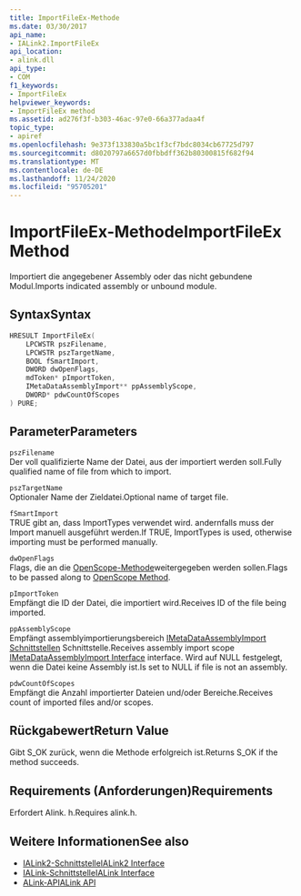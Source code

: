 ```yaml
---
title: ImportFileEx-Methode
ms.date: 03/30/2017
api_name:
- IALink2.ImportFileEx
api_location:
- alink.dll
api_type:
- COM
f1_keywords:
- ImportFileEx
helpviewer_keywords:
- ImportFileEx method
ms.assetid: ad276f3f-b303-46ac-97e0-66a377adaa4f
topic_type:
- apiref
ms.openlocfilehash: 9e373f133830a5bc1f3cf7bdc8034cb67725d797
ms.sourcegitcommit: d8020797a6657d0fbbdff362b80300815f682f94
ms.translationtype: MT
ms.contentlocale: de-DE
ms.lasthandoff: 11/24/2020
ms.locfileid: "95705201"
---
```

# <a name="importfileex-method"></a><span data-ttu-id="6bb6c-102">ImportFileEx-Methode</span><span class="sxs-lookup"><span data-stu-id="6bb6c-102">ImportFileEx Method</span></span>

<span data-ttu-id="6bb6c-103">Importiert die angegebener Assembly oder das nicht gebundene Modul.</span><span class="sxs-lookup"><span data-stu-id="6bb6c-103">Imports indicated assembly or unbound module.</span></span>  
  
## <a name="syntax"></a><span data-ttu-id="6bb6c-104">Syntax</span><span class="sxs-lookup"><span data-stu-id="6bb6c-104">Syntax</span></span>  
  
```cpp  
HRESULT ImportFileEx(  
    LPCWSTR pszFilename,  
    LPCWSTR pszTargetName,  
    BOOL fSmartImport,  
    DWORD dwOpenFlags,  
    mdToken* pImportToken,  
    IMetaDataAssemblyImport** ppAssemblyScope,  
    DWORD* pdwCountOfScopes  
) PURE;  
```  
  
## <a name="parameters"></a><span data-ttu-id="6bb6c-105">Parameter</span><span class="sxs-lookup"><span data-stu-id="6bb6c-105">Parameters</span></span>  

 `pszFilename`  
 <span data-ttu-id="6bb6c-106">Der voll qualifizierte Name der Datei, aus der importiert werden soll.</span><span class="sxs-lookup"><span data-stu-id="6bb6c-106">Fully qualified name of file from which to import.</span></span>  
  
 `pszTargetName`  
 <span data-ttu-id="6bb6c-107">Optionaler Name der Zieldatei.</span><span class="sxs-lookup"><span data-stu-id="6bb6c-107">Optional name of target file.</span></span>  
  
 `fSmartImport`  
 <span data-ttu-id="6bb6c-108">TRUE gibt an, dass ImportTypes verwendet wird. andernfalls muss der Import manuell ausgeführt werden.</span><span class="sxs-lookup"><span data-stu-id="6bb6c-108">If TRUE, ImportTypes is used, otherwise importing must be performed manually.</span></span>  
  
 `dwOpenFlags`  
 <span data-ttu-id="6bb6c-109">Flags, die an die [OpenScope-Methode](../metadata/imetadatadispenser-openscope-method.md)weitergegeben werden sollen.</span><span class="sxs-lookup"><span data-stu-id="6bb6c-109">Flags to be passed along to [OpenScope Method](../metadata/imetadatadispenser-openscope-method.md).</span></span>  
  
 `pImportToken`  
 <span data-ttu-id="6bb6c-110">Empfängt die ID der Datei, die importiert wird.</span><span class="sxs-lookup"><span data-stu-id="6bb6c-110">Receives ID of the file being imported.</span></span>  
  
 `ppAssemblyScope`  
 <span data-ttu-id="6bb6c-111">Empfängt assemblyimportierungsbereich [IMetaDataAssemblyImport Schnittstellen](../metadata/imetadataassemblyimport-interface.md) Schnittstelle.</span><span class="sxs-lookup"><span data-stu-id="6bb6c-111">Receives assembly import scope [IMetaDataAssemblyImport Interface](../metadata/imetadataassemblyimport-interface.md) interface.</span></span> <span data-ttu-id="6bb6c-112">Wird auf NULL festgelegt, wenn die Datei keine Assembly ist.</span><span class="sxs-lookup"><span data-stu-id="6bb6c-112">Is set to NULL if file is not an assembly.</span></span>  
  
 `pdwCountOfScopes`  
 <span data-ttu-id="6bb6c-113">Empfängt die Anzahl importierter Dateien und/oder Bereiche.</span><span class="sxs-lookup"><span data-stu-id="6bb6c-113">Receives count of imported files and/or scopes.</span></span>  
  
## <a name="return-value"></a><span data-ttu-id="6bb6c-114">Rückgabewert</span><span class="sxs-lookup"><span data-stu-id="6bb6c-114">Return Value</span></span>  

 <span data-ttu-id="6bb6c-115">Gibt S_OK zurück, wenn die Methode erfolgreich ist.</span><span class="sxs-lookup"><span data-stu-id="6bb6c-115">Returns S_OK if the method succeeds.</span></span>  
  
## <a name="requirements"></a><span data-ttu-id="6bb6c-116">Requirements (Anforderungen)</span><span class="sxs-lookup"><span data-stu-id="6bb6c-116">Requirements</span></span>  

 <span data-ttu-id="6bb6c-117">Erfordert Alink. h.</span><span class="sxs-lookup"><span data-stu-id="6bb6c-117">Requires alink.h.</span></span>  
  
## <a name="see-also"></a><span data-ttu-id="6bb6c-118">Weitere Informationen</span><span class="sxs-lookup"><span data-stu-id="6bb6c-118">See also</span></span>

- [<span data-ttu-id="6bb6c-119">IALink2-Schnittstelle</span><span class="sxs-lookup"><span data-stu-id="6bb6c-119">IALink2 Interface</span></span>](ialink2-interface.md)
- [<span data-ttu-id="6bb6c-120">IALink-Schnittstelle</span><span class="sxs-lookup"><span data-stu-id="6bb6c-120">IALink Interface</span></span>](ialink-interface.md)
- [<span data-ttu-id="6bb6c-121">ALink-API</span><span class="sxs-lookup"><span data-stu-id="6bb6c-121">ALink API</span></span>](index.md)
